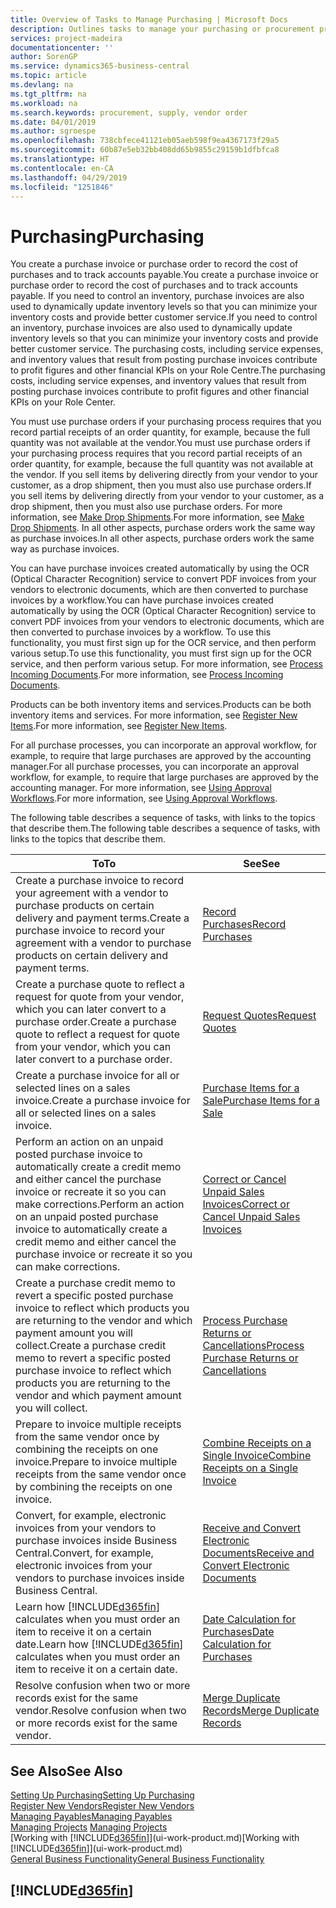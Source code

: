 ```yaml
---
title: Overview of Tasks to Manage Purchasing | Microsoft Docs
description: Outlines tasks to manage your purchasing or procurement processes, including how purchase invoices and purchase orders work.
services: project-madeira
documentationcenter: ''
author: SorenGP
ms.service: dynamics365-business-central
ms.topic: article
ms.devlang: na
ms.tgt_pltfrm: na
ms.workload: na
ms.search.keywords: procurement, supply, vendor order
ms.date: 04/01/2019
ms.author: sgroespe
ms.openlocfilehash: 738cbfece41121eb05aeb598f9ea4367173f29a5
ms.sourcegitcommit: 60b87e5eb32bb408dd65b9855c29159b1dfbfca8
ms.translationtype: HT
ms.contentlocale: en-CA
ms.lasthandoff: 04/29/2019
ms.locfileid: "1251846"
---
```

# <a name="purchasing"></a><span data-ttu-id="a5e04-103">Purchasing</span><span class="sxs-lookup"><span data-stu-id="a5e04-103">Purchasing</span></span>
<span data-ttu-id="a5e04-104">You create a purchase invoice or purchase order to record the cost of purchases and to track accounts payable.</span><span class="sxs-lookup"><span data-stu-id="a5e04-104">You create a purchase invoice or purchase order to record the cost of purchases and to track accounts payable.</span></span> <span data-ttu-id="a5e04-105">If you need to control an inventory, purchase invoices are also used to dynamically update inventory levels so that you can minimize your inventory costs and provide better customer service.</span><span class="sxs-lookup"><span data-stu-id="a5e04-105">If you need to control an inventory, purchase invoices are also used to dynamically update inventory levels so that you can minimize your inventory costs and provide better customer service.</span></span> <span data-ttu-id="a5e04-106">The purchasing costs, including service expenses, and inventory values that result from posting purchase invoices contribute to profit figures and other financial KPIs on your Role Centre.</span><span class="sxs-lookup"><span data-stu-id="a5e04-106">The purchasing costs, including service expenses, and inventory values that result from posting purchase invoices contribute to profit figures and other financial KPIs on your Role Center.</span></span>

<span data-ttu-id="a5e04-107">You must use purchase orders if your purchasing process requires that you record partial receipts of an order quantity, for example, because the full quantity was not available at the vendor.</span><span class="sxs-lookup"><span data-stu-id="a5e04-107">You must use purchase orders if your purchasing process requires that you record partial receipts of an order quantity, for example, because the full quantity was not available at the vendor.</span></span> <span data-ttu-id="a5e04-108">If you sell items by delivering directly from your vendor to your customer, as a drop shipment, then you must also use purchase orders.</span><span class="sxs-lookup"><span data-stu-id="a5e04-108">If you sell items by delivering directly from your vendor to your customer, as a drop shipment, then you must also use purchase orders.</span></span> <span data-ttu-id="a5e04-109">For more information, see [Make Drop Shipments](sales-how-drop-shipment.md).</span><span class="sxs-lookup"><span data-stu-id="a5e04-109">For more information, see [Make Drop Shipments](sales-how-drop-shipment.md).</span></span> <span data-ttu-id="a5e04-110">In all other aspects, purchase orders work the same way as purchase invoices.</span><span class="sxs-lookup"><span data-stu-id="a5e04-110">In all other aspects, purchase orders work the same way as purchase invoices.</span></span>

<span data-ttu-id="a5e04-111">You can have purchase invoices created automatically by using the OCR (Optical Character Recognition) service to convert PDF invoices from your vendors to electronic documents, which are then converted to purchase invoices by a workflow.</span><span class="sxs-lookup"><span data-stu-id="a5e04-111">You can have purchase invoices created automatically by using the OCR (Optical Character Recognition) service to convert PDF invoices from your vendors to electronic documents, which are then converted to purchase invoices by a workflow.</span></span> <span data-ttu-id="a5e04-112">To use this functionality, you must first sign up for the OCR service, and then perform various setup.</span><span class="sxs-lookup"><span data-stu-id="a5e04-112">To use this functionality, you must first sign up for the OCR service, and then perform various setup.</span></span> <span data-ttu-id="a5e04-113">For more information, see [Process Incoming Documents](across-process-income-documents.md).</span><span class="sxs-lookup"><span data-stu-id="a5e04-113">For more information, see [Process Incoming Documents](across-process-income-documents.md).</span></span>      

<span data-ttu-id="a5e04-114">Products can be both inventory items and services.</span><span class="sxs-lookup"><span data-stu-id="a5e04-114">Products can be both inventory items and services.</span></span> <span data-ttu-id="a5e04-115">For more information, see [Register New Items](inventory-how-register-new-items.md).</span><span class="sxs-lookup"><span data-stu-id="a5e04-115">For more information, see [Register New Items](inventory-how-register-new-items.md).</span></span>

<span data-ttu-id="a5e04-116">For all purchase processes, you can incorporate an approval workflow, for example, to require that large purchases are approved by the accounting manager.</span><span class="sxs-lookup"><span data-stu-id="a5e04-116">For all purchase processes, you can incorporate an approval workflow, for example, to require that large purchases are approved by the accounting manager.</span></span> <span data-ttu-id="a5e04-117">For more information, see [Using Approval Workflows](across-how-use-approval-workflows.md).</span><span class="sxs-lookup"><span data-stu-id="a5e04-117">For more information, see [Using Approval Workflows](across-how-use-approval-workflows.md).</span></span>

<span data-ttu-id="a5e04-118">The following table describes a sequence of tasks, with links to the topics that describe them.</span><span class="sxs-lookup"><span data-stu-id="a5e04-118">The following table describes a sequence of tasks, with links to the topics that describe them.</span></span>

| <span data-ttu-id="a5e04-119">To</span><span class="sxs-lookup"><span data-stu-id="a5e04-119">To</span></span> | <span data-ttu-id="a5e04-120">See</span><span class="sxs-lookup"><span data-stu-id="a5e04-120">See</span></span> |
| --- | --- |
| <span data-ttu-id="a5e04-121">Create a purchase invoice to record your agreement with a vendor to purchase products on certain delivery and payment terms.</span><span class="sxs-lookup"><span data-stu-id="a5e04-121">Create a purchase invoice to record your agreement with a vendor to purchase products on certain delivery and payment terms.</span></span> |[<span data-ttu-id="a5e04-122">Record Purchases</span><span class="sxs-lookup"><span data-stu-id="a5e04-122">Record Purchases</span></span>](purchasing-how-record-purchases.md) |
|<span data-ttu-id="a5e04-123">Create a purchase quote to reflect a request for quote from your vendor, which you can later convert to a purchase order.</span><span class="sxs-lookup"><span data-stu-id="a5e04-123">Create a purchase quote to reflect a request for quote from your vendor, which you can later convert to a purchase order.</span></span>|[<span data-ttu-id="a5e04-124">Request Quotes</span><span class="sxs-lookup"><span data-stu-id="a5e04-124">Request Quotes</span></span>](purchasing-how-request-quotes.md)|
| <span data-ttu-id="a5e04-125">Create a purchase invoice for all or selected lines on a sales invoice.</span><span class="sxs-lookup"><span data-stu-id="a5e04-125">Create a purchase invoice for all or selected lines on a sales invoice.</span></span> |[<span data-ttu-id="a5e04-126">Purchase Items for a Sale</span><span class="sxs-lookup"><span data-stu-id="a5e04-126">Purchase Items for a Sale</span></span>](purchasing-how-purchase-products-sale.md) |
| <span data-ttu-id="a5e04-127">Perform an action on an unpaid posted purchase invoice to automatically create a credit memo and either cancel the purchase invoice or recreate it so you can make corrections.</span><span class="sxs-lookup"><span data-stu-id="a5e04-127">Perform an action on an unpaid posted purchase invoice to automatically create a credit memo and either cancel the purchase invoice or recreate it so you can make corrections.</span></span> |[<span data-ttu-id="a5e04-128">Correct or Cancel Unpaid Sales Invoices</span><span class="sxs-lookup"><span data-stu-id="a5e04-128">Correct or Cancel Unpaid Sales Invoices</span></span>](purchasing-how-correct-cancel-unpaid-purchase-invoices.md) |
| <span data-ttu-id="a5e04-129">Create a purchase credit memo to revert a specific posted purchase invoice to reflect which products you are returning to the vendor and which payment amount you will collect.</span><span class="sxs-lookup"><span data-stu-id="a5e04-129">Create a purchase credit memo to revert a specific posted purchase invoice to reflect which products you are returning to the vendor and which payment amount you will collect.</span></span> |[<span data-ttu-id="a5e04-130">Process Purchase Returns or Cancellations</span><span class="sxs-lookup"><span data-stu-id="a5e04-130">Process Purchase Returns or Cancellations</span></span>](purchasing-how-register-new-vendors.md) |
|<span data-ttu-id="a5e04-131">Prepare to invoice multiple receipts from the same vendor once by combining the receipts on one invoice.</span><span class="sxs-lookup"><span data-stu-id="a5e04-131">Prepare to invoice multiple receipts from the same vendor once by combining the receipts on one invoice.</span></span>|[<span data-ttu-id="a5e04-132">Combine Receipts on a Single Invoice</span><span class="sxs-lookup"><span data-stu-id="a5e04-132">Combine Receipts on a Single Invoice</span></span>](purchasing-how-to-combine-receipts.md)|
|<span data-ttu-id="a5e04-133">Convert, for example, electronic invoices from your vendors to purchase invoices inside Business Central.</span><span class="sxs-lookup"><span data-stu-id="a5e04-133">Convert, for example, electronic invoices from your vendors to purchase invoices inside Business Central.</span></span>|[<span data-ttu-id="a5e04-134">Receive and Convert Electronic Documents</span><span class="sxs-lookup"><span data-stu-id="a5e04-134">Receive and Convert Electronic Documents</span></span>](purchasing-how-to-receive-and-convert-electronic-documents.md)|
| <span data-ttu-id="a5e04-135">Learn how [!INCLUDE[d365fin](includes/d365fin_md.md)] calculates when you must order an item to receive it on a certain date.</span><span class="sxs-lookup"><span data-stu-id="a5e04-135">Learn how [!INCLUDE[d365fin](includes/d365fin_md.md)] calculates when you must order an item to receive it on a certain date.</span></span>|[<span data-ttu-id="a5e04-136">Date Calculation for Purchases</span><span class="sxs-lookup"><span data-stu-id="a5e04-136">Date Calculation for Purchases</span></span>](purchasing-date-calculation-for-purchases.md)|
|<span data-ttu-id="a5e04-137">Resolve confusion when two or more records exist for the same vendor.</span><span class="sxs-lookup"><span data-stu-id="a5e04-137">Resolve confusion when two or more records exist for the same vendor.</span></span>|[<span data-ttu-id="a5e04-138">Merge Duplicate Records</span><span class="sxs-lookup"><span data-stu-id="a5e04-138">Merge Duplicate Records</span></span>](sales-how-merge-duplicate-records.md)|

## <a name="see-also"></a><span data-ttu-id="a5e04-139">See Also</span><span class="sxs-lookup"><span data-stu-id="a5e04-139">See Also</span></span>
[<span data-ttu-id="a5e04-140">Setting Up Purchasing</span><span class="sxs-lookup"><span data-stu-id="a5e04-140">Setting Up Purchasing</span></span>](purchasing-setup-purchasing.md)  
[<span data-ttu-id="a5e04-141">Register New Vendors</span><span class="sxs-lookup"><span data-stu-id="a5e04-141">Register New Vendors</span></span>](purchasing-how-register-new-vendors.md)  
[<span data-ttu-id="a5e04-142">Managing Payables</span><span class="sxs-lookup"><span data-stu-id="a5e04-142">Managing Payables</span></span>](payables-manage-payables.md)  
<span data-ttu-id="a5e04-143">[Managing Projects](projects-manage-projects.md)  </span><span class="sxs-lookup"><span data-stu-id="a5e04-143">[Managing Projects](projects-manage-projects.md)  </span></span>  
<span data-ttu-id="a5e04-144">[Working with [!INCLUDE[d365fin](includes/d365fin_md.md)]](ui-work-product.md)</span><span class="sxs-lookup"><span data-stu-id="a5e04-144">[Working with [!INCLUDE[d365fin](includes/d365fin_md.md)]](ui-work-product.md)</span></span>  
[<span data-ttu-id="a5e04-145">General Business Functionality</span><span class="sxs-lookup"><span data-stu-id="a5e04-145">General Business Functionality</span></span>](ui-across-business-areas.md)

## [!INCLUDE[d365fin](includes/free_trial_md.md)]  
